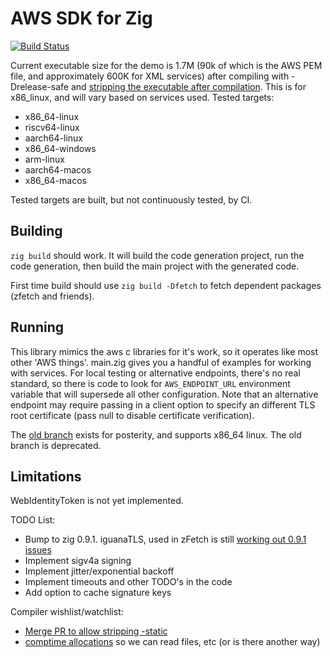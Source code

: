 # AWS SDK for Zig

[![Build Status](https://drone.lerch.org/api/badges/lobo/aws-sdk-for-zig/status.svg?ref=refs/heads/master)](https://drone.lerch.org/api/badges/lobo/aws-sdk-for-zig/)

Current executable size for the demo is 1.7M (90k of which is the AWS PEM file,
and approximately 600K for XML services) after compiling with -Drelease-safe and
[stripping the executable after compilation](https://github.com/ziglang/zig/issues/351).
This is for x86_linux, and will vary based on services used. Tested targets:

* x86_64-linux
* riscv64-linux
* aarch64-linux
* x86_64-windows
* arm-linux
* aarch64-macos
* x86_64-macos

Tested targets are built, but not continuously tested, by CI.

## Building

`zig build` should work. It will build the code generation project, run
the code generation, then build the main project with the generated code.

First time build should use `zig build -Dfetch` to fetch dependent packages
(zfetch and friends).

## Running

This library mimics the aws c libraries for it's work, so it operates like most
other 'AWS things'. main.zig gives you a handful of examples for working with services.
For local testing or alternative endpoints, there's no real standard, so
there is code to look for `AWS_ENDPOINT_URL` environment variable that will
supersede all other configuration. Note that an alternative endpoint may
require passing in a client option to specify an different TLS root certificate
(pass null to disable certificate verification).

The [old branch](https://github.com/elerch/aws-sdk-for-zig/tree/aws-crt) exists
for posterity, and supports x86_64 linux. The old branch is deprecated.

## Limitations

WebIdentityToken is not yet implemented.

TODO List:

* Bump to zig 0.9.1. iguanaTLS, used in zFetch is still [working out 0.9.1 issues](https://github.com/alexnask/iguanaTLS/pull/29)
* Implement sigv4a signing
* Implement jitter/exponential backoff
* Implement timeouts and other TODO's in the code
* Add option to cache signature keys

Compiler wishlist/watchlist:

* [Merge PR to allow stripping -static](https://github.com/ziglang/zig/pull/8248)
* [comptime allocations](https://github.com/ziglang/zig/issues/1291) so we can read files, etc (or is there another way)
